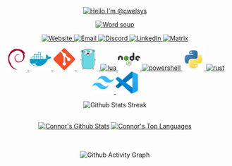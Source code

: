 <p align="center">
    <a href="https://github.com/cwelsys">
        <img alt="Hello I'm @cwelsys" img src="https://readme-typing-svg.demolab.com?font=Jetbrains+mono&size=20&duration=1&pause=999999&color=94E2D5&vCenter=true&width=435&height=30&lines=🙋‍♂️+Hello!+I'm+@cwelsys" /></a>
</p>
<p align="center">
    <a href="https://git.io/typing-svg">
        <img alt="Word soup" img src="https://readme-typing-svg.demolab.com?font=Jetbrains+mono&duration=4200&pause=690&color=94E2D5&random=true&width=435&lines=%F0%9F%92%BB+Terminal+tinkerer;%E2%9A%A1+Power+user;%F0%9F%8E%A8+Aesthetic+appreciator;%F0%9F%94%8DTech+stack+explorer+;%F0%9F%A4%93Developer-adjacent+;%F0%9F%A4%96+Automation+junkie;%F0%9F%90%A7+Linux+enjoyer;%F0%9F%A5%B7+Dotfile+bandit;%F0%9F%90%B3+Docker+stack+wrangler;%F0%9F%94%84+Workflow+optimizer;%F0%9F%A7%A0+Continuous+learner;%F0%9F%97%83%EF%B8%8F+Organized+systems+architect;%F0%9F%94%90+Security+conscious;%E2%9B%93%EF%B8%8F+Dependency+aware;%F0%9F%8C%B1+Open-source+enthusiast;%F0%9F%A7%B9+Clean+setup+evangelist;%F0%9F%A7%91%E2%80%8D%F0%9F%92%BBSoftware+Engineer;%F0%9F%9A%A8Systems+Admin;%F0%9F%94%90Cybersecurity+acknowledger" /></a>
</p>

<p align="center">
    <a href="https://cwel.sh">
        <img alt="Website" src="https://img.shields.io/badge/-cwel.sh-blue?style=for-the-badge&logo=firefox&logoColor=fab387&color=313244">
    </a>
    <a href="mailto:mail@cwel.sh">
        <img alt="Email" src="https://img.shields.io/badge/-email-gray?style=for-the-badge&logo=protonmail&logoColor=&color=cdd6f4">
    </a>
    <a href="https://discordapp.com/users/168066634454401025">
        <img alt="Discord" src="https://img.shields.io/badge/-discord-blue?style=for-the-badge&logo=discord&logoColor=EFF1F5&color=5865F2">
    </a>
    <a href="https://linkedin.com/in/connor-welsh">
        <img alt="LinkedIn" src="https://custom-icon-badges.demolab.com/badge/-connor--welsh-blue?style=for-the-badge&logo=linkedin-white&logoColor=EFF1F5&color=0A66C2">
    </a>
    <a href="https://matrix.to/#/@connor:cwel.sh">
        <img alt="Matrix" src="https://img.shields.io/badge/-@connor-black?style=for-the-badge&logo=matrix&logoColor=EFF1F5&color=313244">
    </a>
</p>

<p align="center"> 
    <a href="https://www.debian.org/" target="_blank" rel="noreferrer"> 
        <img src="https://raw.githubusercontent.com/devicons/devicon/master/icons/debian/debian-plain.svg" alt="debian" width="50" height="50"/> 
    </a>
    <a href="https://www.docker.com/" target="_blank" rel="noreferrer"> 
        <img src="https://raw.githubusercontent.com/devicons/devicon/master/icons/docker/docker-plain.svg" alt="docker" width="50" height="50"/> 
    </a>
    <a href="https://git-scm.com/" target="_blank" rel="noreferrer">
        <img src="https://raw.githubusercontent.com/devicons/devicon/master/icons/git/git-original.svg" alt="git" width="50" height="50"/> 
    </a>
    <a href="https://golang.org" target="_blank" rel="noreferrer">
        <img src="https://raw.githubusercontent.com/devicons/devicon/master/icons/go/go-original.svg" alt="go" width="50" height="50"/> 
    </a>
    <a href="https://www.lua.org" target="_blank" rel="noreferrer"> 
        <img src="https://cdn.jsdelivr.net/gh/devicons/devicon@latest/icons/lua/lua-plain.svg" alt="lua" width="50" height="50"/> 
    </a>
    <a href="https://nodejs.org/" target="_blank" rel="noreferrer">
        <img src="https://raw.githubusercontent.com/devicons/devicon/master/icons/nodejs/nodejs-original-wordmark.svg" alt="nodejs" width="50" height="50"/> 
    </a>
    <a href="https://github.com/PowerShell/PowerShell" target="_blank" rel="noreferrer">
        <img src="https://avatars.githubusercontent.com/u/11524380" alt="powershell" width="50" height="50"/> 
    </a>
    <a href="https://www.python.org" target="_blank" rel="noreferrer"> 
        <img src="https://raw.githubusercontent.com/devicons/devicon/master/icons/python/python-original.svg" alt="python" width="50" height="50"/> 
    </a>
    <a href="https://www.rust-lang.org/" target="_blank" rel="noreferrer"> 
        <img src="https://www.rustacean.net/assets/rustacean-orig-noshadow.svg" alt="rust" width="50" height="50"/> 
    </a>
    <a href="https://tailwindcss.com/" target="_blank" rel="noreferrer">
        <img src="https://raw.githubusercontent.com/devicons/devicon/master/icons/tailwindcss/tailwindcss-original.svg" alt="tailwindcss" width="50" height="50"/> 
    </a>
    <a href="https://code.visualstudio.com/" target="_blank" rel="noreferrer">
        <img src="https://raw.githubusercontent.com/devicons/devicon/master/icons/vscode/vscode-original.svg" alt="vscode" width="50" height="50"/> 
    </a>
</p>

<!-- ### 🚀 What I'm up to

- 🔭 Currently working on: CLI tools
- 🌱 Learning: Rust
- 💬 Ask me about: Self hosting -->

<!-- <h3 align="center">🚀 Github Profile Stats 🚀</h3> -->

<div align="center">
  
![Github Stats Streak](https://streak-stats.demolab.com?user=cwelsys&count_private=true&show_icons=true&theme=catppuccin-mocha&hide_border=true&border_radius=15px)

</div>

<br/>
<div align="center">
<a href="https://github.com/anuraghazra/github-readme-stats"><img alt="Connor's Github Stats" src="https://github-readme-stats-gray-omega-11.vercel.app/api?username=cwelsys&show_icons=true&include_all_commits=true&count_private=true&hide_border=true&border_radius=15px&theme=catppuccin_mocha" height="180px"/></a>
<a href="https://github.com/anuraghazra/github-readme-stats"><img alt="Connor's Top Languages" src="https://github-readme-stats-gray-omega-11.vercel.app/api/top-langs/?username=cwelsys&langs_count=6&layout=compact&theme=catppuccin_mocha&hide_border=true&border_radius=15px&hide=html,css&count_private=true" height="180px"/></a>
</div>

<br/>
<br/>

<div align="center">

![Github Activity Graph](https://github-readme-activity-graph-beta-lime.vercel.app/graph?username=cwelsys&bg_color=1E1E2E&color=94E2D5&line=CBA6F7&point=CDD6F4&hide_border=true)

</div>
